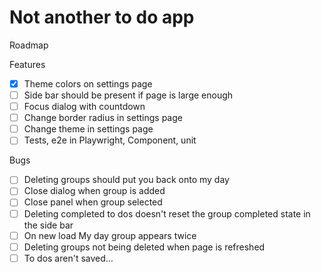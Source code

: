 # Not another to do app

Roadmap

Features

- [x] Theme colors on settings page
- [ ] Side bar should be present if page is large enough
- [ ] Focus dialog with countdown
- [ ] Change border radius in settings page
- [ ] Change theme in settings page
- [ ] Tests, e2e in Playwright, Component, unit

Bugs

- [ ] Deleting groups should put you back onto my day
- [ ] Close dialog when group is added
- [ ] Close panel when group selected
- [ ] Deleting completed to dos doesn't reset the group completed state in the side bar
- [ ] On new load My day group appears twice
- [ ] Deleting groups not being deleted when page is refreshed
- [ ] To dos aren't saved...
